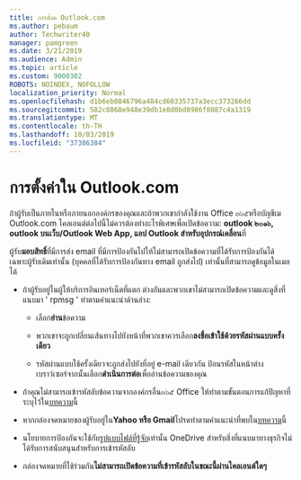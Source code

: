 ```yaml
---
title: การตั้งค Outlook.com
ms.author: pebaum
author: Techwriter40
manager: pamgreen
ms.date: 3/21/2019
ms.audience: Admin
ms.topic: article
ms.custom: 9000302
ROBOTS: NOINDEX, NOFOLLOW
localization_priority: Normal
ms.openlocfilehash: d1b6eb0846796a484cd60335737a3ecc373266dd
ms.sourcegitcommit: 582c8868e948e39db1e8d0bd8986f8087c4a1319
ms.translationtype: MT
ms.contentlocale: th-TH
ms.lasthandoff: 10/03/2019
ms.locfileid: "37386384"
---
```

# <a name="settings-in-outlookcom"></a>การตั้งค่าใน Outlook.com

ถ้าผู้รับเป็นภายในหรือภายนอกองค์กรของคุณและถ้าพวกเขากำลังใช้งาน Office ๓๖๕หรือบัญชีเม Outlook.com ไคลเอนต์ต่อไปนี้ไม่ควรต้องทำอะไรพิเศษเพื่อเปิดข้อความ: **outlook ๒๐๑๖, outlook บนเว็บ/Outlook Web App, แอป Outlook สำหรับอุปกรณ์เคลื่อน**ที่

ผู้รับ**มอบสิทธิ์**ที่มีการส่ง email ที่มีการป้องกันไปให้ไม่สามารถเปิดข้อความที่ได้รับการป้องกันได้ เฉพาะผู้รับเดิมเท่านั้น (บุคคลที่ได้รับการป้องกันทาง email ถูกส่งไป) เท่านั้นที่สามารถดูข้อมูลในเมลได้

- ถ้าผู้รับอยู่ในผู้ให้บริการอินเทอร์เน็ตที่แตก&nbsp;ต่างกันและพวกเขาไม่สามารถเปิดข้อความและดูสิ่งที่แนบมา ' rpmsg ' ทำตามคำแนะนำด้านล่าง:
    
    - เลือก**อ่าน**ข้อความ
    
    - พวกเขาจะถูกเปลี่ยนเส้นทางไปยังหน้าที่พวกเขาควรเลือก**ลงชื่อเข้าใช้ด้วยรหัสผ่านแบบครั้งเดียว**
    
    - รหัสผ่านแบบใช้ครั้งเดียวจะถูกส่งไปยังที่อยู่ e-mail เดียวกัน ป้อนรหัสในหน้าต่างเบราว์เซอร์จากนั้นเลือก**ดำเนินการต่อ**เพื่ออ่านข้อความของคุณ

- ถ้าคุณไม่สามารถเข้ารหัสลับข้อความจากองค์กรอื่น๓๖๕ Office ให้ทำตามขั้นตอนการแก้ปัญหาที่ระบุไว้ใน[บทความ](https://support.office.com/article/known-issues-opening-irm-protected-emails-sent-from-users-in-other-office-365-organizations-0dec0593-a05d-4aa2-8445-9311ebab3164)นี้

- หากกล่องจดหมายของผู้รับอยู่ใน**Yahoo หรือ Gmail**โปรดทำตาม</span>คำแนะนำที่พบใน[บทความ](https://support.office.com/article/how-do-i-open-a-protected-message-1157a286-8ecc-4b1e-ac43-2a608fbf3098)นี้

- นโยบายการป้องกันจะใช้กับ[รูปแบบไฟล์ที่รู้จัก](https://docs.microsoft.com/azure/information-protection/rms-client/client-admin-guide-file-types)เท่านั้น OneDrive สำหรับสิ่งที่แนบมาทางธุรกิจไม่ได้รับการสนับสนุนสำหรับการเข้ารหัสลับ

- กล่องจดหมายที่ใช้ร่วมกัน**ไม่สามารถเปิดข้อความที่เข้ารหัสลับในขณะนี้ผ่านไคลเอนต์ใดๆ** 
